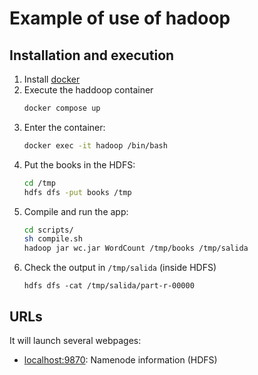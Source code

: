 # Example of use of hadoop

## Installation and execution
1. Install [docker](https://docs.docker.com/engine/install/)
2. Execute the haddoop container
    ```bash
    docker compose up
    ```
3. Enter the container:
    ```bash
    docker exec -it hadoop /bin/bash
    ```
4. Put the books in the HDFS:
    ```bash
    cd /tmp
    hdfs dfs -put books /tmp
    ```
5. Compile and run the app:
    ```bash
    cd scripts/
    sh compile.sh
    hadoop jar wc.jar WordCount /tmp/books /tmp/salida
    ```
6. Check the output in `/tmp/salida` (inside HDFS)
    ```
    hdfs dfs -cat /tmp/salida/part-r-00000
    ```

## URLs
It will launch several webpages:
- [localhost:9870](https://localhost:9870): Namenode information (HDFS)
